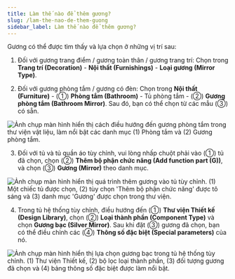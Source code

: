 ```yaml
---
title: Làm thế nào để thêm gương?
slug: /lam-the-nao-de-them-guong
sidebar_label: Làm thế nào để thêm gương?
---
```


Gương có thể được tìm thấy và lựa chọn ở những vị trí sau:

1. Đối với gương trang điểm / gương toàn thân / gương trang trí: Chọn trong **Trang trí (Decoration)** - **Nội thất (Furnishings)** - **Loại gương (Mirror Type)**.

2. Đối với gương phòng tắm / gương có đèn: Chọn trong **Nội thất (Furniture)** - (①) **Phòng tắm (Bathroom)** - Tủ phòng tắm - (②) **Gương phòng tắm (Bathroom Mirror)**. Sau đó, bạn có thể chọn từ các mẫu (③) có sẵn.

![Ảnh chụp màn hình hiển thị cách điều hướng đến gương phòng tắm trong thư viện vật liệu, làm nổi bật các danh mục (1) Phòng tắm và (2) Gương phòng tắm.](https://storage.googleapis.com/jegavn_kb/images/4dba0b9d-1266-48b4-8602-a2a934baea42.png)

3. Đối với tủ và tủ quần áo tùy chỉnh, vui lòng nhấp chuột phải vào (①) tủ đã chọn, chọn (②) **Thêm bộ phận chức năng (Add function part (G))**, và chọn (③) **Gương (Mirror)** theo danh mục.

![Ảnh chụp màn hình hiển thị quá trình thêm gương vào tủ tùy chỉnh. (1) Một chiếc tủ được chọn, (2) tùy chọn 'Thêm bộ phận chức năng' được tô sáng và (3) danh mục 'Gương' được chọn trong thư viện.](https://storage.googleapis.com/jegavn_kb/images/e492c785-dfcf-48f0-89ca-63c06bec59e3.png)

4. Trong tủ hệ thống tùy chỉnh, điều hướng đến (①) **Thư viện Thiết kế (Design Library)**, chọn (②) **Loại thành phần (Component Type)** và chọn **Gương bạc (Silver Mirror)**. Sau khi đặt (③) gương đã chọn, bạn có thể điều chỉnh các (④) **Thông số đặc biệt (Special parameters)** của nó.

![Ảnh chụp màn hình hiển thị lựa chọn gương bạc trong tủ hệ thống tùy chỉnh. (1) Thư viện Thiết kế, (2) bộ lọc loại thành phần, (3) đối tượng gương đã chọn và (4) bảng thông số đặc biệt được làm nổi bật.](https://storage.googleapis.com/jegavn_kb/images/8978c294-df5f-45e6-b3de-71b65509d469.png)